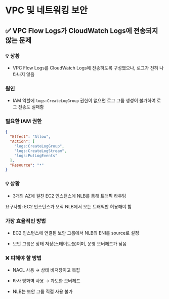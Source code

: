 # VPC 및 네트워킹 보안

## ✅ VPC Flow Logs가 CloudWatch Logs에 전송되지 않는 문제

### 💡 상황
- VPC Flow Logs를 CloudWatch Logs에 전송하도록 구성했으나, 로그가 전혀 나타나지 않음

### 원인
- IAM 역할에 `logs:CreateLogGroup` 권한이 없으면 로그 그룹 생성이 불가하여 로그 전송도 실패함

### 필요한 IAM 권한
```json
{
  "Effect": "Allow",
  "Action": [
    "logs:CreateLogGroup",
    "logs:CreateLogStream",
    "logs:PutLogEvents"
  ],
  "Resource": "*"
}
```


### 💡 상황
 - 3개의 AZ에 걸친 EC2 인스턴스에 NLB를 통해 트래픽 라우팅

 요구사항: EC2 인스턴스가 오직 NLB에서 오는 트래픽만 허용해야 함

### 가장 효율적인 방법
 - EC2 인스턴스에 연결된 보안 그룹에서 NLB의 ENI를 source로 설정

 - 보안 그룹은 상태 저장(스테이트풀)이며, 운영 오버헤드가 낮음

### ❌ 피해야 할 방법
 - NACL 사용 → 상태 비저장이고 복잡

 - 타사 방화벽 사용 → 과도한 오버헤드

 - NLB는 보안 그룹 직접 사용 불가
